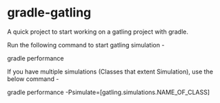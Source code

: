 # gradle-gatling
A quick project to start working on a gatling project with gradle.

Run the following command to start gatling simulation - 

gradle performance

If you have multiple simulations (Classes that extent Simulation), use the below command - 

gradle performance -Psimulate=[gatling.simulations.NAME_OF_CLASS]



